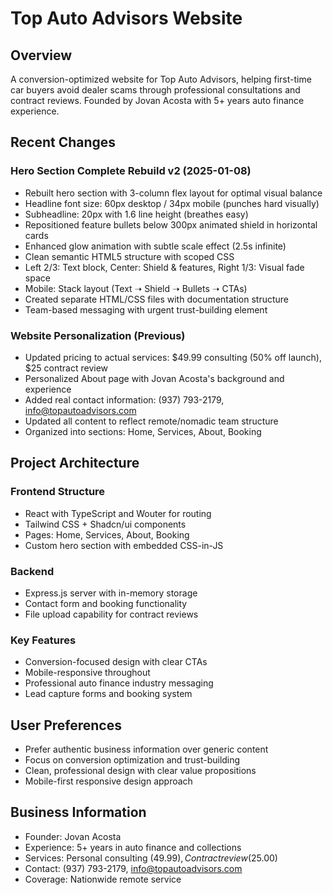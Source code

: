 # Top Auto Advisors Website

## Overview
A conversion-optimized website for Top Auto Advisors, helping first-time car buyers avoid dealer scams through professional consultations and contract reviews. Founded by Jovan Acosta with 5+ years auto finance experience.

## Recent Changes

### Hero Section Complete Rebuild v2 (2025-01-08)
- Rebuilt hero section with 3-column flex layout for optimal visual balance
- Headline font size: 60px desktop / 34px mobile (punches hard visually)
- Subheadline: 20px with 1.6 line height (breathes easy)
- Repositioned feature bullets below 300px animated shield in horizontal cards
- Enhanced glow animation with subtle scale effect (2.5s infinite)
- Clean semantic HTML5 structure with scoped CSS
- Left 2/3: Text block, Center: Shield & features, Right 1/3: Visual fade space
- Mobile: Stack layout (Text ➝ Shield ➝ Bullets ➝ CTAs)
- Created separate HTML/CSS files with documentation structure
- Team-based messaging with urgent trust-building element

### Website Personalization (Previous)
- Updated pricing to actual services: $49.99 consulting (50% off launch), $25 contract review
- Personalized About page with Jovan Acosta's background and experience
- Added real contact information: (937) 793-2179, info@topautoadvisors.com
- Updated all content to reflect remote/nomadic team structure
- Organized into sections: Home, Services, About, Booking

## Project Architecture

### Frontend Structure
- React with TypeScript and Wouter for routing
- Tailwind CSS + Shadcn/ui components
- Pages: Home, Services, About, Booking
- Custom hero section with embedded CSS-in-JS

### Backend
- Express.js server with in-memory storage
- Contact form and booking functionality
- File upload capability for contract reviews

### Key Features
- Conversion-focused design with clear CTAs
- Mobile-responsive throughout
- Professional auto finance industry messaging
- Lead capture forms and booking system

## User Preferences
- Prefer authentic business information over generic content
- Focus on conversion optimization and trust-building
- Clean, professional design with clear value propositions
- Mobile-first responsive design approach

## Business Information
- Founder: Jovan Acosta
- Experience: 5+ years in auto finance and collections
- Services: Personal consulting ($49.99), Contract review ($25.00)
- Contact: (937) 793-2179, info@topautoadvisors.com
- Coverage: Nationwide remote service